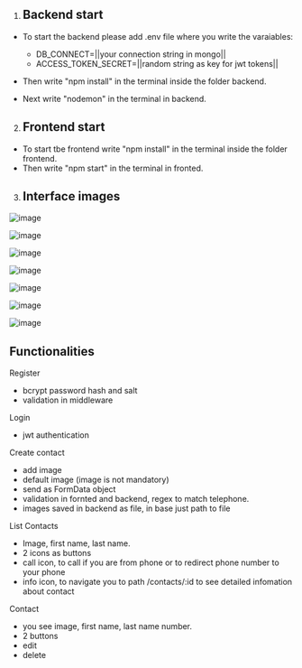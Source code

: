 1. ## Backend start
- To start the backend please add .env file where you write the varaiables: 

    - DB_CONNECT=||your connection string in mongo||
    - ACCESS_TOKEN_SECRET=||random string as key for jwt tokens||
    
- Then write "npm install" in the terminal inside the folder backend.
- Next write "nodemon" in the terminal in backend.

2. ## Frontend start
- To start tbe frontend write "npm install" in the terminal inside the folder frontend.
- Then write "npm start" in the terminal in fronted.

3. ## Interface images

![image](https://user-images.githubusercontent.com/94305034/174592108-7747061b-77bc-4f30-89d1-57edb9f2a648.png)

![image](https://user-images.githubusercontent.com/94305034/174591938-d3d365a0-4380-40cc-b1e2-0fb213c823e8.png)

![image](https://user-images.githubusercontent.com/94305034/174591971-a58b69c0-45bd-4d3b-82ac-6d975b9460e4.png)

![image](https://user-images.githubusercontent.com/94305034/174592062-fc43e89b-026b-4c6d-94a7-2ba9540e8fa9.png)

![image](https://user-images.githubusercontent.com/94305034/174592149-ca8ae45a-18cf-40be-8d1b-c4107ed0c73d.png)

![image](https://user-images.githubusercontent.com/94305034/174592191-94740f88-e322-424a-8a88-4f8e77cf67fe.png)

![image](https://user-images.githubusercontent.com/94305034/174592248-8c46eee3-3cdd-4f6a-827c-4280e11d1901.png)

 ## Functionalities
 Register 
 
 * bcrypt password hash and salt
 * validation in middleware
 
 Login
 
 * jwt authentication
 
 Create contact

 * add image
 * default image (image is not mandatory)
 * send as FormData object
 * validation in fornted and backend, regex to match telephone.
 * images saved in backend as file, in base just path to file
 
 List Contacts 
 
 * Image, first name, last name.
 * 2 icons as buttons
 * call icon, to call if you are from phone or to redirect phone number to your phone
 * info icon, to navigate you to path /contacts/:id to see detailed infomation about contact 
 
 Contact 
 
 * you see image, first name, last name number.
 * 2 buttons
 * edit 
 * delete

